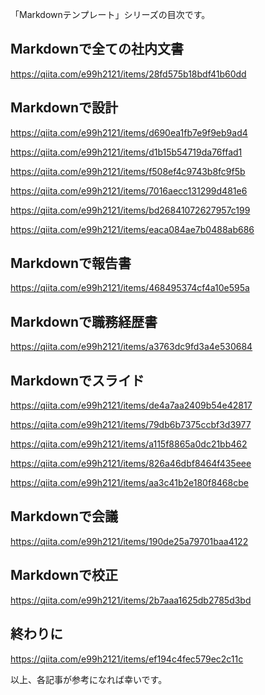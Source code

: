 「Markdownテンプレート」シリーズの目次です。

## Markdownで全ての社内文書

https://qiita.com/e99h2121/items/28fd575b18bdf41b60dd

## Markdownで設計

https://qiita.com/e99h2121/items/d690ea1fb7e9f9eb9ad4

https://qiita.com/e99h2121/items/d1b15b54719da76ffad1

https://qiita.com/e99h2121/items/f508ef4c9743b8fc9f5b

https://qiita.com/e99h2121/items/7016aecc131299d481e6

https://qiita.com/e99h2121/items/bd26841072627957c199

https://qiita.com/e99h2121/items/eaca084ae7b0488ab686

## Markdownで報告書

https://qiita.com/e99h2121/items/468495374cf4a10e595a

## Markdownで職務経歴書

https://qiita.com/e99h2121/items/a3763dc9fd3a4e530684

## Markdownでスライド

https://qiita.com/e99h2121/items/de4a7aa2409b54e42817

https://qiita.com/e99h2121/items/79db6b7375ccbf3d3977

https://qiita.com/e99h2121/items/a115f8865a0dc21bb462

https://qiita.com/e99h2121/items/826a46dbf8464f435eee

https://qiita.com/e99h2121/items/aa3c41b2e180f8468cbe


## Markdownで会議

https://qiita.com/e99h2121/items/190de25a79701baa4122

## Markdownで校正

https://qiita.com/e99h2121/items/2b7aaa1625db2785d3bd

## 終わりに  

https://qiita.com/e99h2121/items/ef194c4fec579ec2c11c

以上、各記事が参考になれば幸いです。


